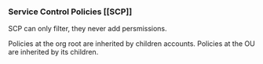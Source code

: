 ### Service Control Policies [[SCP]]
SCP can only filter, they never add persmissions.

Policies at the org root are inherited by children accounts. Policies at the OU are inherited by its children.